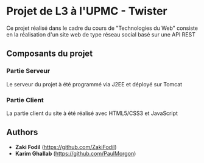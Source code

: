 # Projet de L3 à l'UPMC - Twister

Ce projet réalisé dans le cadre du cours de "Technologies du Web" consiste en la réalisation d'un site web de type réseau social basé sur une API REST

## Composants du projet
### Partie Serveur

Le serveur du projet à été programmé via J2EE et déployé sur Tomcat

### Partie Client

La partie client du site à été réalisé avec HTML5/CSS3 et JavaScript

## Authors

* **Zaki Fodil** (https://github.com/ZakiFodil)
* **Karim Ghallab** (https://github.com/PaulMorgon)
